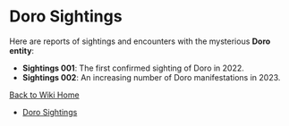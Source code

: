 # Doro Sightings

Here are reports of sightings and encounters with the mysterious **Doro entity**:

- **Sightings 001**: The first confirmed sighting of Doro in 2022.
- **Sightings 002**: An increasing number of Doro manifestations in 2023.

[Back to Wiki Home](index.md)
- [Doro Sightings](/docs/doro_sightings.md)
